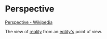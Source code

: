 # Perspective

<a href="https://en.wikipedia.org/wiki/Perspective" target="_blank">Perspective - Wikipedia</a>

The view of [reality](./reality.md) from an [entity's](./entity.md) point of view.
